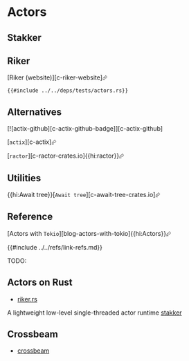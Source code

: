 # Actors

## Stakker

## Riker

[Riker (website)][c-riker-website]⮳

```rust,editable
{{#include ../../deps/tests/actors.rs}}
```

## Alternatives

[![actix-github][c-actix-github-badge]][c-actix-github]

[`actix`][c-actix]⮳

[`ractor`][c-ractor-crates.io]{{hi:ractor}}⮳

## Utilities

{{hi:Await tree}}[`Await tree`][c-await-tree-crates.io]⮳

## Reference

[Actors with `Tokio`][blog-actors-with-tokio]{{hi:Actors}}⮳

{{#include ../../refs/link-refs.md}}
<div class="hidden">
TODO:

## Actors on Rust

- [riker.rs](https://riker.rs/actors/)

A lightweight low-level single-threaded actor runtime [stakker](https://github.com/uazu/stakker)

## Crossbeam

- [crossbeam](https://github.com/crossbeam-rs/crossbeam)

</div>
